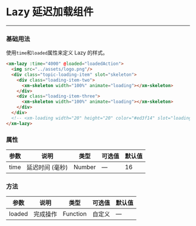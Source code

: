 # Lazy 延迟加载组件
----
### 基础用法
 使用```time```和```loaded```属性来定义 Lazy 的样式。
``` html
<xm-lazy :time="4000" @loaded="loadedAction">
  <img src="../assets/logo.png"/>
  <div class="topic-loading-item" slot="skeleton">
    <div class="loading-item-two">
      <xm-skeleton width="100%" animate="loading"></xm-skeleton>
    </div>
    <div class="loading-item-three">
      <xm-skeleton width="100%" animate="loading"></xm-skeleton>
    </div>
  </div>
  <!-- <xm-loading width="20" height="20" color="#ed3f14" slot="loading"></xm-loading> -->
</xm-lazy>
```


### 属性
| 参数      | 说明    | 类型      | 可选值       | 默认值   |
|---------- |-------- |---------- |-------------  |-------- |
| time    | 延迟时间 (毫秒)  | Number  | — |  16   |

### 方法
| 参数      | 说明    | 类型      | 可选值       | 默认值   |
|---------- |-------- |---------- |-------------  |-------- |
| loaded     | 完成操作   |  Function    |  自定义  |     —    |
